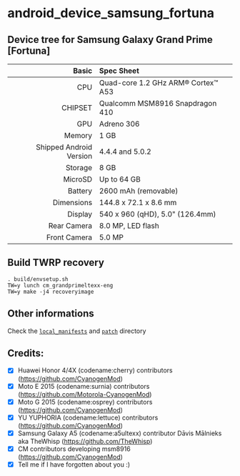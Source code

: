 # android_device_samsung_fortuna

## Device tree for Samsung Galaxy Grand Prime [Fortuna]

Basic   | Spec Sheet
-------:|:-------------------------
CPU     | Quad-core 1.2 GHz ARM® Cortex™ A53
CHIPSET | Qualcomm MSM8916 Snapdragon 410
GPU     | Adreno 306
Memory  | 1 GB
Shipped Android Version | 4.4.4 and 5.0.2
Storage | 8 GB
MicroSD | Up to 64 GB
Battery | 2600 mAh (removable)
Dimensions | 144.8 x 72.1 x 8.6 mm
Display | 540 x 960 (qHD), 5.0" (126.4mm)
Rear Camera  | 8.0 MP, LED flash
Front Camera | 5.0 MP

## Build TWRP recovery
    . build/envsetup.sh
    TW=y lunch cm_grandprimeltexx-eng
    TW=y make -j4 recoveryimage

## Other informations

Check the [`local_manifests`](./local_manifests) and [`patch`](./patch) directory


## Credits:
- [x] Huawei Honor 4/4X (codename:cherry) contributors (https://github.com/CyanogenMod)
- [x] Moto E 2015 (codename:surnia) contributors (https://github.com/Motorola-CyanogenMod)
- [x] Moto G 2015 (codename:osprey) contributors (https://github.com/CyanogenMod)
- [x] YU YUPHORIA (codename:lettuce) contributors (https://github.com/CyanogenMod)
- [x] Samsung Galaxy A5 (codename:a5ultexx) contributor Dāvis Mālnieks aka TheWhisp (https://github.com/TheWhisp)
- [x] CM contributors developing msm8916 (https://github.com/CyanogenMod)
- [x] Tell me if I have forgotten about you :)
